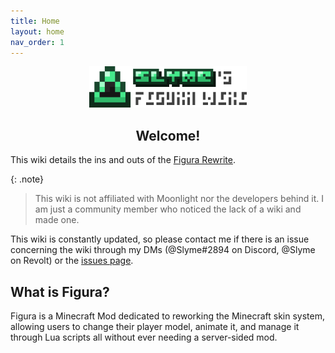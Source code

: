 ```yaml
---
title: Home
layout: home
nav_order: 1
---
```


<p align="center"><img width="50%" src="https://github.com/Slymeball/Figura-Wiki/blob/main/images/logo.png?raw=true"></p>
<h2 align="center">Welcome!</h2>

This wiki details the ins and outs of the [Figura Rewrite](https://github.com/Kingdom-of-The-Moon/FiguraRewriteRewrite).

{: .note}
> This wiki is not affiliated with Moonlight nor the developers behind it. I am just a community member who noticed the lack of a wiki and made one.

This wiki is constantly updated, so please contact me if there is an issue concerning the wiki through my DMs (@Slyme#2894 on Discord, @Slyme on Revolt) or the [issues page](https://github.com/Slymeball/Figura-Wiki/issues).

## What is Figura?

Figura is a Minecraft Mod dedicated to reworking the Minecraft skin system, allowing users to change their player model, animate it, and manage it through Lua scripts all without ever needing a server-sided mod.